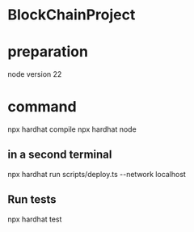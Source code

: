 # BlockChainProject

# preparation

node version 22

# command

npx hardhat compile
npx hardhat node
## in a second terminal
npx hardhat run scripts/deploy.ts --network localhost

## Run tests
npx hardhat test
